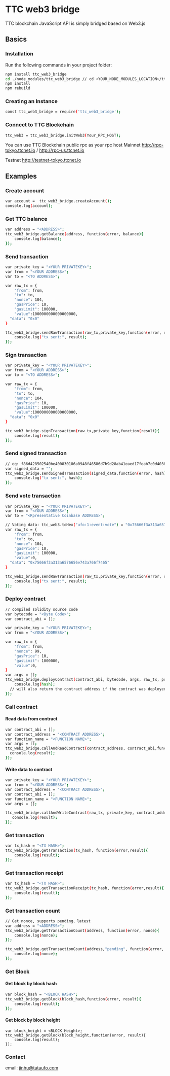 # TTC web3 bridge
TTC blockchain JavaScript API is simply bridged based on Web3.js
## Basics
### Installation
Run the following commands in your project folder:
```bash
npm install ttc_web3_bridge
cd ./node_modules/ttc_web3_bridge // cd <YOUR_NODE_MODULES_LOCATION>/ttc_web3_bridge
npm install
npm rebuild

```

### Creating an Instance
```bash
const ttc_web3_bridge = require('ttc_web3_bridge');
```
### Connect to TTC Blockchain
```bash
ttc_web3 = ttc_web3_bridge.initWeb3(Your_RPC_HOST);
```
You can use TTC Blockchain public rpc as your rpc host
Mainnet http://rpc-tokyo.ttcnet.io / http://rpc-us.ttcnet.io

Testnet http://testnet-tokyo.ttcnet.io


## Examples

### Create account
```bash
var account =  ttc_web3_bridge.createAccount();
console.log(account);
```

### Get TTC balance
```bash
var address = "<ADDRESS>";
ttc_web3_bridge.getBalance(address, function(error, balance){
	console.log(balance);
});
```
### Send transaction
```bash
var private_key = "<YOUR PRIVATEKEY>";
var from = "<YOUR ADDRESS>";
var to = "<TO ADDRESS>";

var raw_tx = {
	"from": from,
	"to": to,
	"nonce": 104,
	"gasPrice": 10,
	"gasLimit": 100000,
	"value":1000000000000000000,
  "data": "0x0"
}

ttc_web3_bridge.sendRawTransaction(raw_tx,private_key,function(error, result){
	console.log("tx sent:", result);
});
```

### Sign transaction
```bash
var private_key = "<YOUR PRIVATEKEY>";
var from = "<YOUR ADDRESS>";
var to = "<TO ADDRESS>";

var raw_tx = {
	"from": from,
	"to": to,
	"nonce": 104,
	"gasPrice": 10,
	"gasLimit": 100000,
	"value":1000000000000000000,
  "data": "0x0"
}

ttc_web3_bridge.signTransaction(raw_tx,private_key,function(result){
	console.log(result);
});
```

### Send signed transaction
```bash
// eg: f86d428502540be400830186a0948f46586d7b9d28ab41eaed17feab7c0d403830f0880de0b6b3a7640000001ca08b2759a90cd6fd841cc827a688f7678a57ff0e4eb26412a3dc65e501a13ef398a0463c0bc41e9e3ec9780fd9fc071fa088958a4054593a7ab4fe85ac9d8a5306ae
var signed_data = "";
ttc_web3_bridge.sendSignedTransaction(signed_data,function(error, hash){
	console.log("tx sent:", hash);
});
```

### Send vote transaction
```bash
var private_key = "<YOUR PRIVATEKEY>";
var from = "<YOUR ADDRESS>";
var to = "<Rpresentative Coinbase ADDRESS>";

// Voting data: ttc_web3.toHex("ufo:1:event:vote") = "0x75666f3a313a6576656e743a766f7465"
var raw_tx = {
	"from": from,
	"to": to,
	"nonce": 104,
	"gasPrice": 10,
	"gasLimit": 100000,
	"value":0,
  "data": "0x75666f3a313a6576656e743a766f7465"
}

ttc_web3_bridge.sendRawTransaction(raw_tx,private_key,function(error, result){
	console.log("tx sent:", result);
});
```

### Deploy contract
```bash
// compiled solidity source code
var bytecode = "<Byte Code>";
var contract_abi = [];

var private_key = "<YOUR PRIVATEKEY>";
var from = "<YOUR ADDRESS>";

var raw_tx = {
	"from": from,
	"nonce": 99,
	"gasPrice": 10,
	"gasLimit": 1000000,
	"value":0,
}
var args = [];
ttc_web3_bridge.deployContract(contract_abi, bytecode, args, raw_tx, private_key, function(error, hash){
	console.log(hash);
  // will also return the contract address if the contract was deployed
});
```

### Call contract
#### Read data from contract
```bash
var contract_abi = [];
var contract_address = "<CONTRACT ADDRESS>";
var function_name = "<FUNCTION NAME>";
var args = [];
ttc_web3_bridge.callAndReadContract(contract_address, contract_abi,function_name, args, function(error, result){
  console.log(result);
});
```
#### Write data to contract
```bash
var private_key = "<YOUR PRIVATEKEY>";
var from = "<YOUR ADDRESS>";
var contract_address = "<CONTRACT ADDRESS>";
var contract_abi = [];
var function_name = "<FUNCTION NAME>";
var args = [];

ttc_web3_bridge.callAndWriteContract(raw_tx, private_key, contract_address, contract_abi, function_name, args, function(error,result){
   console.log(result);
});
```

### Get transaction
```bash
var tx_hash = "<TX HASH>";
ttc_web3_bridge.getTransaction(tx_hash, function(error,result){
	console.log(result);
});
```


### Get transaction receipt
```bash
var tx_hash = "<TX HASH>";
ttc_web3_bridge.getTransactionReceipt(tx_hash, function(error,result){
	console.log(result);
});
```

### Get transaction count
```bash
// Get nonce, supports pending、latest
var address = "<ADDRESS>";
ttc_web3_bridge.getTransactionCount(address, function(error, nonce){
	console.log(nonce);
});

ttc_web3_bridge.getTransactionCount(address,"pending", function(error, nonce){
	console.log(nonce);
});
```


### Get Block
#### Get block by block hash
```bash
var block_hash = "<BLOCK HASH>";
ttc_web3_bridge.getBlock(block_hash,function(error, result){
	console.log(result);
});
```
#### Get block by block height
```
var block_height = <BLOCK Height>;
ttc_web3_bridge.getBlock(block_height,function(error, result){
	console.log(result);
});
```

### Contact
email: jinhu@tataufo.com
